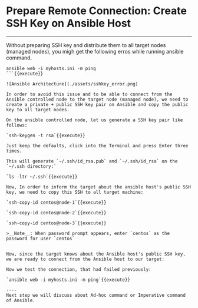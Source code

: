 # Prepare Remote Connection: Create SSH Key on Ansible Host
---

Without preparing SSH key and distribute them to all target nodes (managed nodes), you migh get the following erros while running ansible command.

````
ansible web -i myhosts.ini -m ping
```{{execute}}

![Ansible Architecture](./assets/sshkey_error.png)

In order to avoid this issue and to be able to connect from the Ansible controlled node to the target node (managed node), we need to create a private + public SSH key pair on Ansible and copy the public key to all target nodes.

On the ansible controlled node, let us generate a SSH key pair like follows:

`ssh-keygen -t rsa`{{execute}}

Just keep the defaults, click into the Terminal and press Enter three times.

This will generate `~/.ssh/id_rsa.pub` and `~/.ssh/id_rsa` on the `~/.ssh directory:`

`ls -ltr ~/.ssh`{{execute}}

Now, In order to inform the target about the ansible host's public SSH key, we need to copy this SSH to all target machine:

`ssh-copy-id centos@node-1`{{execute}}

`ssh-copy-id centos@node-2`{{execute}}

`ssh-copy-id centos@node-3`{{execute}}

>__Note__: When password prompt appears, enter `centos` as the password for user `centos`


Now, since the target knows about the Ansible host's public SSH key, we are ready to connect from the Ansible host to our target:

Now we test the connection, that had failed previously:

`ansible web -i myhosts.ini -m ping`{{execute}}

----
Next step we will discuss about Ad-hoc command or Imperative command of Ansible.
